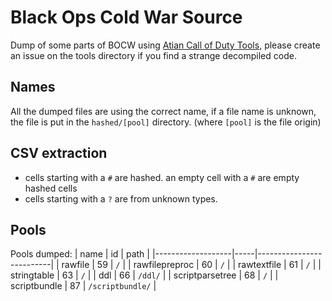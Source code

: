 # Black Ops Cold War Source

Dump of some parts of BOCW using [Atian Call of Duty Tools](https://github.com/ate47/atian-cod-tools), please create an issue on the tools directory if you find a strange decompiled code.

## Names

All the dumped files are using the correct name, if a file name is unknown, the file is put in the `hashed/[pool]` directory. (where `[pool]` is the file origin)

## CSV extraction

- cells starting with a `#` are hashed. an empty cell with a `#` are empty hashed cells
- cells starting with a `?` are from unknown types.

## Pools

Pools dumped:
| name              | id  |        path              |
|-------------------|-----|--------------------------|
| rawfile           | 59  | `/`                      |
| rawfilepreproc    | 60  | `/`                      |
| rawtextfile       | 61  | `/`                      |
| stringtable       | 63  | `/`                      |
| ddl               | 66  | `/ddl/`                  |
| scriptparsetree   | 68  | `/`                      |
| scriptbundle      | 87  | `/scriptbundle/`         |